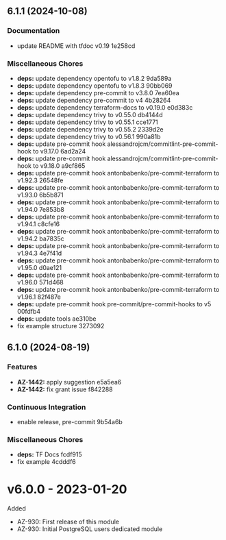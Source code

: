 ## 6.1.1 (2024-10-08)

### Documentation

* update README with tfdoc v0.19 1e258cd

### Miscellaneous Chores

* **deps:** update dependency opentofu to v1.8.2 9da589a
* **deps:** update dependency opentofu to v1.8.3 90bb069
* **deps:** update dependency pre-commit to v3.8.0 7ea60ea
* **deps:** update dependency pre-commit to v4 4b28264
* **deps:** update dependency terraform-docs to v0.19.0 e0d383c
* **deps:** update dependency trivy to v0.55.0 db4144d
* **deps:** update dependency trivy to v0.55.1 cce1771
* **deps:** update dependency trivy to v0.55.2 2339d2e
* **deps:** update dependency trivy to v0.56.1 990a81b
* **deps:** update pre-commit hook alessandrojcm/commitlint-pre-commit-hook to v9.17.0 6ad2a24
* **deps:** update pre-commit hook alessandrojcm/commitlint-pre-commit-hook to v9.18.0 a9cf865
* **deps:** update pre-commit hook antonbabenko/pre-commit-terraform to v1.92.3 26548fe
* **deps:** update pre-commit hook antonbabenko/pre-commit-terraform to v1.93.0 6b5b871
* **deps:** update pre-commit hook antonbabenko/pre-commit-terraform to v1.94.0 7e853b8
* **deps:** update pre-commit hook antonbabenko/pre-commit-terraform to v1.94.1 c8cfe16
* **deps:** update pre-commit hook antonbabenko/pre-commit-terraform to v1.94.2 ba7835c
* **deps:** update pre-commit hook antonbabenko/pre-commit-terraform to v1.94.3 4e7f41d
* **deps:** update pre-commit hook antonbabenko/pre-commit-terraform to v1.95.0 d0ae121
* **deps:** update pre-commit hook antonbabenko/pre-commit-terraform to v1.96.0 571d468
* **deps:** update pre-commit hook antonbabenko/pre-commit-terraform to v1.96.1 82f487e
* **deps:** update pre-commit hook pre-commit/pre-commit-hooks to v5 00fdfb4
* **deps:** update tools ae310be
* fix example structure 3273092

## 6.1.0 (2024-08-19)

### Features

* **AZ-1442:** apply suggestion e5a5ea6
* **AZ-1442:** fix grant issue f842288

### Continuous Integration

* enable release, pre-commit 9b54a6b

### Miscellaneous Chores

* **deps:** TF Docs fcdf915
* fix example 4cdddf6

# v6.0.0 - 2023-01-20

Added
  * AZ-930: First release of this module
  * AZ-930: Initial PostgreSQL users dedicated module
